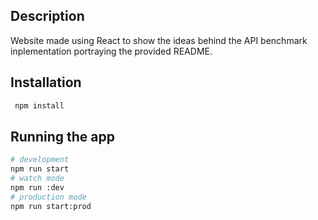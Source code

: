 ## Description

Website made using React to show the ideas behind the API benchmark inplementation portraying the provided README.

## Installation

```bash
 npm install
```

## Running the app

```bash
# development
npm run start
# watch mode
npm run :dev
# production mode
npm run start:prod
```
